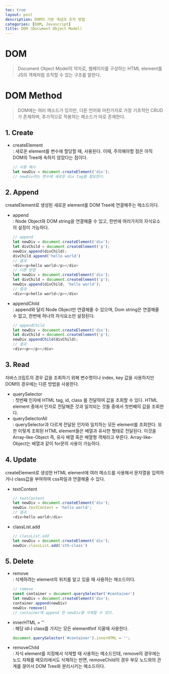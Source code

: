 ```yaml
---
toc: true
layout: post
description: DOM의 기본 개념과 조작 방법
categories: [DOM, Javascript]
title: DOM (Document Object Model)
---
```


# DOM

> Document Object Model의 약자로, 웹페이지를 구성하는 HTML element를 JS의 객체처럼 조작할 수 있는 구조를 말한다.

# DOM Method

> DOM에는 여러 메소드가 있지만, 다른 언어와 마찬가지로 가장 기초적인 CRUD가 존재하며, 추가적으로 적용하는 메소드가 따로 존재한다.


## 1. Create
- createElement <br>
: 새로운 element를 변수에 할당할 때, 사용된다. 이때, 주의해야할 점은 아직 DOM의 Tree에 속하지 않았다는 점이다.

    ```js
    // 사용 예시
    let newDiv = document.createElement('div');
    // newDiv라는 변수에 새로운 div tag를 할당한다.
    ```

## 2. Append
createElement로 생성된 새로운 element를 DOM Tree에 연결해주는 메소드이다.
- append <br>
: Node Object와 DOM string을 연결해줄 수 있고, 한번에 여러가지의 자식요소의 설정이 가능하다.
    ```js
    // append
    let newDiv = document.createElement('div');
    let divChild = document.createElement('p');
    newDiv.append(divChild);
    divChild.append('hello world')
    // 결과
    <div><p>hello world</p></div>
    // 다른 방법
    let newDiv = document.createElement('div');
    let divChild = document.createElement('p');
    newDiv.append(divChild, 'hello world');
    // 결과
    <div><p>hello world</p></div>
    ```
- appendChild <br>
: append와 달리 Node Object만 연결해줄 수 있으며, Dom string은 연결해줄 수 없고, 한번에 하나의 자식요소만 설정된다.
    ```js
    // appendChild
    let newDiv = document.createElement('div');
    let divChild = document.createElement('p');
    newDiv.appendChild(divChild);
    // 결과
    <div><p></p></div>
    ```
## 3. Read
자바스크립트의 경우 값을 조회하기 위해 변수명이나 index, key 값을 사용하지만 DOM의 경우에는 다른 방법을 사용한다.
- querySelector <br>
: 첫번째 인자에 HTML tag, id, class 를 전달하여 값을 조회할 수 있다. HTML element 중에서 인자로 전달해준 것과 일치되는 것들 중에서 첫번째의 값을 조회한다.
- querySelectorAll <br>
: querySelector과 다르게 전달된 인자와 일치하는 모든 element를 조회한다. 또한 이렇게 조회된 HTML element들은 배열과 유사한 형태로 전달된다. 이것을 Array-like-Object 즉, 유사 배열 혹은 배열형 객체라고 부른다. Array-like-Object는 배열과 같이 for문의 사용이 가능하다.
## 4. Update
createElement로 생성한 HTML element에 여러 메소드를 사용해서 문자열을 입력하거나 class값을 부여하여 css파일과 연결해줄 수 있다.
- textContent
    ```js
    // textContent
    let newDiv = document.createElement('div');
    newDiv.textContent = 'hello world';
    // 결과
    <div>hello world</div>
    ```
- classList.add
    ```js
    // classList.add
    let newDiv = document.createElement('div');
    newDiv.classList.add('sth-class')
    ```
## 5. Delete
- remove <br>
: 삭제하려는 element의 위치를 알고 있을 때 사용하는 메소드이다.
    ```js
    // remove
    const container = document.querySelector('#container')
    let newDiv = document.createElement('div');
    container.append(newDiv)
    newDiv.remove()
    // container에 append 한 newDiv를 삭제할 수 있다.
    ```
- innerHTML = '' <br>
: 해당 id나 class를 가지는 모든 elementfmf 지울때 사용한다.
    ```js
    document.querySelector('#container').innerHTML = '';
    ```
- removeChild <br>
: 자식 element를 지정해서 삭제할 때 사용하는 메소드인데, remove의 경우에는 노드 자체를 메모리에서도 삭제하는 반면, removeChild의 경우 부모 노드와의 관계를 끊어서 DOM Tree와 분리시키는 메소드이다.